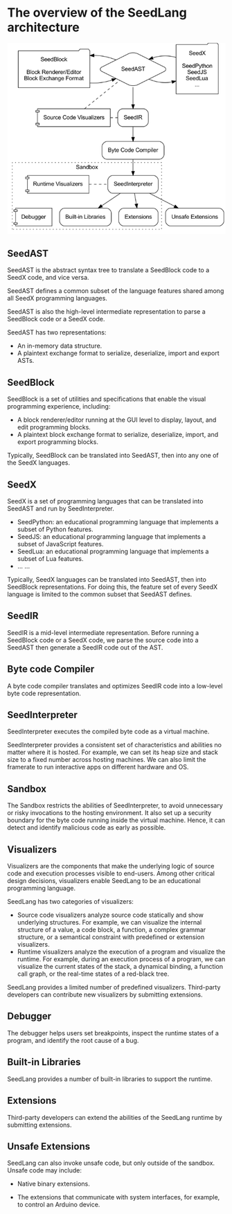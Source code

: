# The overview of the SeedLang architecture

![The architecture diagram](overview.png)

## SeedAST

SeedAST is the abstract syntax tree to translate a SeedBlock code to a SeedX
code, and vice versa.

SeedAST defines a common subset of the language features shared among all SeedX
programming languages.

SeedAST is also the high-level intermediate representation to parse a SeedBlock
code or a SeedX code.

SeedAST has two representations:

 * An in-memory data structure.
 * A plaintext exchange format to serialize, deserialize, import and export
   ASTs.

## SeedBlock

SeedBlock is a set of utilities and specifications that enable the visual
programming experience, including:

 * A block renderer/editor running at the GUI level to display, layout, and edit
   programming blocks.
 * A plaintext block exchange format to serialize, deserialize, import, and
   export programming blocks.

Typically, SeedBlock can be translated into SeedAST, then into any one of the
SeedX languages.

## SeedX

SeedX is a set of programming languages that can be translated into SeedAST and
run by SeedInterpreter.

 * SeedPython: an educational programming language that implements a subset of
   Python features.
 * SeedJS: an educational programming language that implements a subset of
   JavaScript features.
 * SeedLua: an educational programming language that implements a subset of Lua
   features.
 * ... ...

Typically, SeedX languages can be translated into SeedAST, then into SeedBlock
representations. For doing this, the feature set of every SeedX language is
limited to the common subset that SeedAST defines.

## SeedIR

SeedIR is a mid-level intermediate representation. Before running a SeedBlock
code or a SeedX code, we parse the source code into a SeedAST then generate a
SeedIR code out of the AST.

## Byte code Compiler

A byte code compiler translates and optimizes SeedIR code into a low-level byte
code representation.

## SeedInterpreter

SeedInterpreter executes the compiled byte code as a virtual machine.

SeedInterpreter provides a consistent set of characteristics and abilities no
matter where it is hosted. For example, we can set its heap size and stack size
to a fixed number across hosting machines. We can also limit the framerate to
run interactive apps on different hardware and OS.

## Sandbox

The Sandbox restricts the abilities of SeedInterpreter, to avoid unnecessary or
risky invocations to the hosting environment. It also set up a security boundary
for the byte code running inside the virtual machine. Hence, it can detect and
identify malicious code as early as possible.

## Visualizers

Visualizers are the components that make the underlying logic of source code and
execution processes visible to end-users. Among other critical design decisions,
visualizers enable SeedLang to be an educational programming language.

SeedLang has two categories of visualizers:

 * Source code visualizers analyze source code statically and show underlying
   structures. For example, we can visualize the internal structure of a value,
   a code block, a function, a complex grammar structure, or a semantical
   constraint with predefined or extension visualizers.
 * Runtime visualizers analyze the execution of a program and visualize the
   runtime. For example, during an execution process of a program, we can
   visualize the current states of the stack, a dynamical binding, a function
   call graph, or the real-time states of a red-black tree.

SeedLang provides a limited number of predefined visualizers. Third-party
developers can contribute new visualizers by submitting extensions.

## Debugger

The debugger helps users set breakpoints, inspect the runtime states of a
program, and identify the root cause of a bug.

## Built-in Libraries

SeedLang provides a number of built-in libraries to support the runtime.

## Extensions

Third-party developers can extend the abilities of the SeedLang runtime by
submitting extensions.

## Unsafe Extensions

SeedLang can also invoke unsafe code, but only outside of the sandbox. Unsafe
code may include:

 * Native binary extensions.

 * The extensions that communicate with system interfaces, for example, to
   control an Arduino device.
